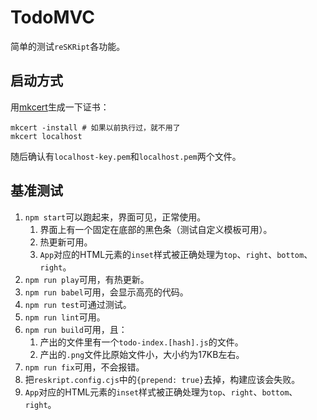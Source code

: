 # TodoMVC

简单的测试`reSKRipt`各功能。

## 启动方式

用[mkcert](https://github.com/FiloSottile/mkcert)生成一下证书：

```shell
mkcert -install # 如果以前执行过，就不用了
mkcert localhost
```

随后确认有`localhost-key.pem`和`localhost.pem`两个文件。

## 基准测试

1. `npm start`可以跑起来，界面可见，正常使用。
    1. 界面上有一个固定在底部的黑色条（测试自定义模板可用）。
    2. 热更新可用。
    3. `App`对应的HTML元素的`inset`样式被正确处理为`top`、`right`、`bottom`、`right`。
2. `npm run play`可用，有热更新。
3. `npm run babel`可用，会显示高亮的代码。
3. `npm run test`可通过测试。
4. `npm run lint`可用。
5. `npm run build`可用，且：
    1. 产出的文件里有一个`todo-index.[hash].js`的文件。
    2. 产出的`.png`文件比原始文件小，大小约为17KB左右。
6. `npm run fix`可用，不会报错。
7. 把`reskript.config.cjs`中的`{prepend: true}`去掉，构建应该会失败。
8. `App`对应的HTML元素的`inset`样式被正确处理为`top`、`right`、`bottom`、`right`。
